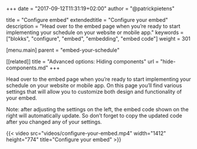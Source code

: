 +++
date            = "2017-09-12T11:31:19+02:00"
author          = "@patrickpietens"

title           = "Configure embed"
extendedtitle	= "Configure your embed"
description     = "Head over to the embed page when you’re ready to start implementing your schedule on your website or mobile app."
keywords        = ["blokks", "configure", "embed", "embedding", "embed code"]
weight          = 301

[menu.main]
parent          = "embed-your-schedule"

[[related]]
title = "Advanced options: Hiding components"
url = "hide-components.md"
+++

Head over to the embed page when you’re ready to start implementing your schedule on your website or mobile app. On this page you’ll find various settings that will allow you to customize both design and functionality of your embed.

<span class='note'>Note: after adjusting the settings on the left, the embed code shown on the right will automatically update. So don’t forget to copy the updated code after you changed any of your settings.</span>

{{< video src="videos/configure-your-embed.mp4" width="1412" height="774" title="Configure your embed" >}}

